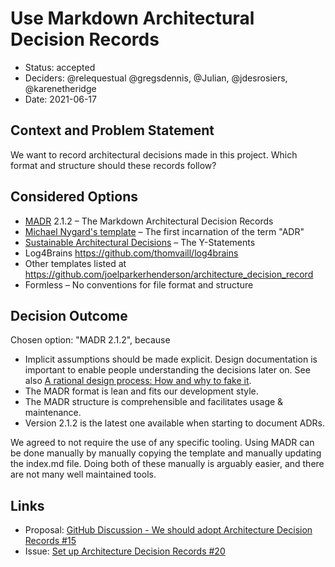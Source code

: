 # Use Markdown Architectural Decision Records

* Status: accepted
* Deciders: @relequestual @gregsdennis, @Julian, @jdesrosiers, @karenetheridge
* Date:  2021-06-17

## Context and Problem Statement

We want to record architectural decisions made in this project.
Which format and structure should these records follow?

## Considered Options

* [MADR](https://adr.github.io/madr/) 2.1.2 – The Markdown Architectural Decision Records
* [Michael Nygard's template](http://thinkrelevance.com/blog/2011/11/15/documenting-architecture-decisions) – The first incarnation of the term "ADR"
* [Sustainable Architectural Decisions](https://www.infoq.com/articles/sustainable-architectural-design-decisions) – The Y-Statements
* Log4Brains <https://github.com/thomvaill/log4brains>
* Other templates listed at <https://github.com/joelparkerhenderson/architecture_decision_record>
* Formless – No conventions for file format and structure

## Decision Outcome

Chosen option: "MADR 2.1.2", because

* Implicit assumptions should be made explicit.
  Design documentation is important to enable people understanding the decisions later on.
  See also [A rational design process: How and why to fake it](https://doi.org/10.1109/TSE.1986.6312940).
* The MADR format is lean and fits our development style.
* The MADR structure is comprehensible and facilitates usage & maintenance.
* Version 2.1.2 is the latest one available when starting to document ADRs.

We agreed to not require the use of any specific tooling.
Using MADR can be done manually by manually copying the template and manually updating the index.md file. Doing both of these manually is arguably easier, and there are not many well maintained tools.

## Links

* Proposal: [GitHub Discussion - We should adopt Architecture Decision Records #15 ](https://github.com/json-schema-org/community/discussions/15)
* Issue: [Set up Architecture Decision Records #20](https://github.com/json-schema-org/community/issues/20)
